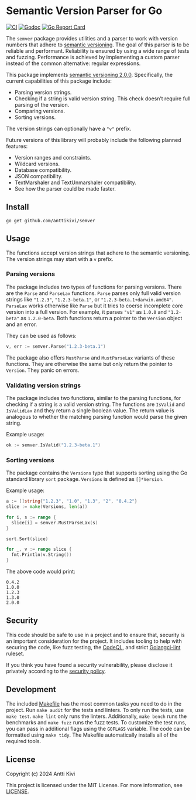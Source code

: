 # Semantic Version Parser for Go

[![CI](https://github.com/anttikivi/semver/actions/workflows/ci.yml/badge.svg)](https://github.com/anttikivi/semver/actions/workflows/ci.yml)
[![Godoc](https://godoc.org/github.com/anttikivi/semver?status.svg)](https://godoc.org/github.com/anttikivi/semver)
[![Go Report Card](https://goreportcard.com/badge/github.com/anttikivi/semver)](https://goreportcard.com/report/github.com/anttikivi/semver)

The `semver` package provides utilities and a parser to work with version
numbers that adhere to [semantic versioning](https://semver.org). The goal of
this parser is to be reliable and performant. Reliability is ensured by using a
wide range of tests and fuzzing. Performance is achieved by implementing a
custom parser instead of the common alternative: regular expressions.

This package implements
[semantic versioning 2.0.0](https://semver.org/spec/v2.0.0.html). Specifically,
the current capabilities of this package include:

- Parsing version strings.
- Checking if a string is valid version string. This check doesn’t require full
  parsing of the version.
- Comparing versions.
- Sorting versions.

The version strings can optionally have a `"v"` prefix.

Future versions of this library will probably include the following planned
features:

- Version ranges and constraints.
- Wildcard versions.
- Database compatibility.
- JSON compatibility.
- TextMarshaler and TextUnmarshaler compatibility.
- See how the parser could be made faster.

## Install

    go get github.com/anttikivi/semver

## Usage

The functions accept version strings that adhere to the semantic versioning. The
version strings may start with a `v` prefix.

### Parsing versions

The package includes two types of functions for parsing versions. There are the
`Parse` and `ParseLax` functions. `Parse` parses only full valid version strings
like `"1.2.3"`, `"1.2.3-beta.1"`, or `"1.2.3-beta.1+darwin.amd64"`. `ParseLax`
works otherwise like `Parse` but it tries to coerse incomplete core version into
a full version. For example, it parses `"v1"` as `1.0.0` and `"1.2-beta"` as
`1.2.0-beta`. Both functions return a pointer to the `Version` object and an
error.

They can be used as follows:

```go
v, err := semver.Parse("1.2.3-beta.1")
```

The package also offers `MustParse` and `MustParseLax` variants of these
functions. They are otherwise the same but only return the pointer to `Version`.
They panic on errors.

### Validating version strings

The package includes two functions, similar to the parsing functions, for
checking if a string is a valid version string. The functions are `IsValid` and
`IsValidLax` and they return a single boolean value. The return value is
analogous to whether the matching parsing function would parse the given string.

Example usage:

```go
ok := semver.IsValid("1.2.3-beta.1")
```

### Sorting versions

The package contains the `Versions` type that supports sorting using the Go
standard library `sort` package. `Versions` is defined as `[]*Version`.

Example usage:

```go
a := []string{"1.2.3", "1.0", "1.3", "2", "0.4.2"}
slice := make(Versions, len(a))

for i, s := range {
  slice[i] = semver.MustParseLax(s)
}

sort.Sort(slice)

for _, v := range slice {
  fmt.Println(v.String())
}
```

The above code would print:

```
0.4.2
1.0.0
1.2.3
1.3.0
2.0.0
```

## Security

This code should be safe to use in a project and to ensure that, security is an
important consideration for the project. It includes tooling to help with
securing the code, like fuzz testing, the
[CodeQL](https://github.com/anttikivi/semver/actions/workflows/codeql.yml), and
strict
[Golangci-lint](https://github.com/anttikivi/semver/blob/main/.golangci.yml)
ruleset.

If you think you have found a security vulnerability, please disclose it
privately according to the
[security policy](https://github.com/anttikivi/semver/security/policy).

## Development

The included [Makefile](Makefile) has the most common tasks you need to do in
the project. Run `make audit` for the tests and linters. To only run the tests,
use `make test`. `make lint` only runs the linters. Additionally, `make bench`
runs the benchmarks and `make fuzz` runs the fuzz tests. To customize the test
runs, you can pass in additional flags using the `GOFLAGS` variable. The code
can be formatted using `make tidy`. The Makefile automatically installs all of
the required tools.

## License

Copyright (c) 2024 Antti Kivi

This project is licensed under the MIT License. For more information, see
[LICENSE](LICENSE).
